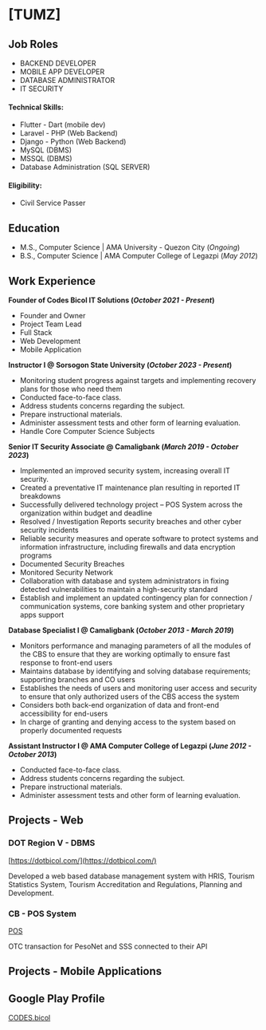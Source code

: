 # [TUMZ]

##  Job Roles
- BACKEND DEVELOPER
- MOBILE APP DEVELOPER
- DATABASE ADMINISTRATOR
- IT SECURITY

#### Technical Skills: 
- Flutter - Dart (mobile dev)
- Laravel - PHP (Web Backend)
- Django - Python (Web Backend)
- MySQL (DBMS)
- MSSQL (DBMS)
- Database Administration (SQL SERVER)

#### Eligibility: 
- Civil Service Passer

## Education					       		
- M.S., Computer Science	| AMA University - Quezon City (_Ongoing_)	 			        		
- B.S., Computer Science | AMA Computer College of Legazpi (_May 2012_)

## Work Experience
**Founder of Codes Bicol IT Solutions  (_October 2021 - Present_)**
- Founder and Owner
- Project Team Lead
- Full Stack
- Web Development
- Mobile Application
  
**Instructor I @ Sorsogon State University (_October 2023 - Present_)**
- Monitoring student progress against targets and implementing recovery plans for 
those who need them
- Conducted face-to-face class. 
- Address students concerns regarding the subject. 
- Prepare instructional materials. 
- Administer assessment tests and other form of learning evaluation.
- Handle Core Computer Science Subjects

**Senior IT Security Associate @ Camaligbank (_March 2019 - October 2023_)**
- Implemented an improved security system, increasing overall IT security.
- Created a preventative IT maintenance plan resulting in reported IT breakdowns 
- Successfully delivered technology project – POS System across the 
organization within budget and deadline
- Resolved / Investigation Reports security breaches and other cyber security 
incidents
- Reliable security measures and operate software to protect systems and 
information infrastructure, including firewalls and data encryption programs
- Documented Security Breaches
- Monitored Security Network
- Collaboration with database and system administrators in fixing detected 
vulnerabilities to maintain a high-security standard
- Establish and implement an updated contingency plan for connection / 
communication systems, core banking system and other proprietary apps support

**Database Specialist I @ Camaligbank (_October 2013 - March 2019_)**
- Monitors performance and managing parameters of all the modules of the CBS to 
ensure that they are working optimally to ensure fast response to front-end users
- Maintains database by identifying and solving database requirements; supporting 
branches and CO users
- Establishes the needs of users and monitoring user access and security to ensure that 
only authorized users of the CBS access the system
- Considers both back-end organization of data and front-end accessibility for end-users
- In charge of granting and denying access to the system based on properly documented 
requests

**Assistant Instructor I @ AMA Computer College of Legazpi (_June 2012 - October 2013_)**
- Conducted face-to-face class. 
- Address students concerns regarding the subject. 
- Prepare instructional materials. 
- Administer assessment tests and other form of learning evaluation.

## Projects - Web
### DOT Region V - DBMS
[https://dotbicol.com/](https://dotbicol.com/)

Developed a web based database management system with HRIS, Tourism Statistics System, Tourism Accreditation and Regulations, Planning and Development.

### CB - POS System
[POS](https://cbapps.camaligbank.com.ph/pos_sys/)

OTC transaction for PesoNet  and SSS connected to their API

## Projects - Mobile Applications
## Google Play Profile
[CODES.bicol](https://play.google.com/store/apps/dev?id=8267739085809030914)

